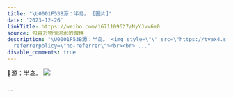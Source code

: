 ```yaml
---
title: "\U0001F53B源：半岛。 [图片]"
date: '2023-12-26'
linkTitle: https://weibo.com/1671109627/NyYJvv6Y0
source: 包容万物恒河水的微博
description: "\U0001F53B源：半岛。 <img style=\"\" src=\"https://tvax4.sinaimg.cn/large/639b1bfbly1hl7oswrqilj20bt06q76g.jpg\"
  referrerpolicy=\"no-referrer\"><br><br> ..."
disable_comments: true
---
```

🔻源：半岛。 <img style="" src="https://tvax4.sinaimg.cn/large/639b1bfbly1hl7oswrqilj20bt06q76g.jpg" referrerpolicy="no-referrer"><br><br> ...